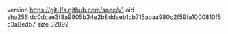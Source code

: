 version https://git-lfs.github.com/spec/v1
oid sha256:dc0dcae3f8a9905b34e2b8ddaeb1cb715abaa980c2f59fa1000810f5c3a8edb7
size 32892

